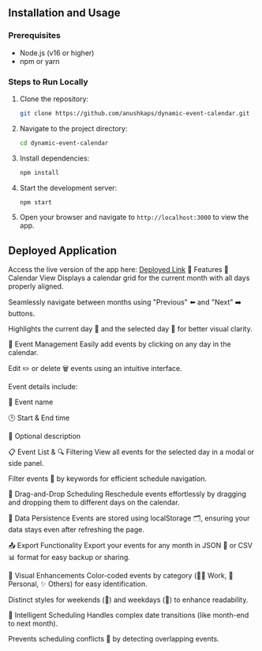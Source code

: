 ## Installation and Usage

### Prerequisites
- Node.js (v16 or higher)
- npm or yarn

### Steps to Run Locally
1. Clone the repository:
   ```bash
   git clone https://github.com/anushkaps/dynamic-event-calendar.git
   ```
2. Navigate to the project directory:
   ```bash
   cd dynamic-event-calendar
   ```
3. Install dependencies:
   ```bash
   npm install
   ```
4. Start the development server:
   ```bash
   npm start
   ```
5. Open your browser and navigate to `http://localhost:3000` to view the app.

## Deployed Application
Access the live version of the app here: [Deployed Link](https://dynamic-event-calendar-beta.vercel.app/) 
🌟 Features
📅 Calendar View
Displays a calendar grid for the current month with all days properly aligned.

Seamlessly navigate between months using "Previous" ⬅️ and "Next" ➡️ buttons.

Highlights the current day 🔵 and the selected day 🔘 for better visual clarity.

📝 Event Management
Easily add events by clicking on any day in the calendar.

Edit ✏️ or delete 🗑️ events using an intuitive interface.

Event details include:

📌 Event name

🕒 Start & End time

🧾 Optional description

📋 Event List & 🔍 Filtering
View all events for the selected day in a modal or side panel.

Filter events 🔎 by keywords for efficient schedule navigation.

🧲 Drag-and-Drop Scheduling
Reschedule events effortlessly by dragging and dropping them to different days on the calendar.

💾 Data Persistence
Events are stored using localStorage 🗂️, ensuring your data stays even after refreshing the page.

📤 Export Functionality
Export your events for any month in JSON 📄 or CSV 📊 format for easy backup or sharing.

🎨 Visual Enhancements
Color-coded events by category (🧑‍💼 Work, 🏡 Personal, ✨ Others) for easy identification.

Distinct styles for weekends (🛌) and weekdays (📆) to enhance readability.

🧠 Intelligent Scheduling
Handles complex date transitions (like month-end to next month).

Prevents scheduling conflicts 🚫 by detecting overlapping events.

